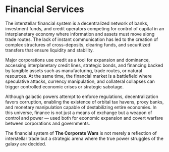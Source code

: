 # Financial Services

The interstellar financial system is a decentralized network of banks, investment funds, and credit operators competing for control of capital in an interplanetary economy where information and assets must move along trade routes. The lack of instant communication has led to the creation of complex structures of cross-deposits, clearing funds, and securitized transfers that ensure liquidity and stability.

Major corporations use credit as a tool for expansion and dominance, accessing interplanetary credit lines, strategic bonds, and financing backed by tangible assets such as manufacturing, trade routes, or natural resources. At the same time, the financial market is a battlefield where speculative attacks, currency manipulation, and collateral collapses can trigger controlled economic crises or strategic sabotage.

Although galactic powers attempt to enforce regulations, decentralization favors corruption, enabling the existence of orbital tax havens, proxy banks, and monetary manipulation capable of destabilizing entire economies. In this universe, finance is not just a means of exchange but a weapon of control and power — used both for economic expansion and covert warfare between corporations and governments.

The financial system of **The Corporate Wars** is not merely a reflection of interstellar trade but a strategic arena where the true power struggles of the galaxy are decided.
